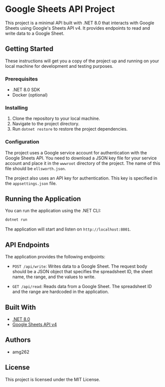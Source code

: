 ﻿# Google Sheets API Project

This project is a minimal API built with .NET 8.0 that interacts with Google Sheets using Google's Sheets API v4. It provides endpoints to read and write data to a Google Sheet.

## Getting Started

These instructions will get you a copy of the project up and running on your local machine for development and testing purposes.

### Prerequisites

- .NET 8.0 SDK
- Docker (optional)

### Installing

1. Clone the repository to your local machine.
2. Navigate to the project directory.
3. Run `dotnet restore` to restore the project dependencies.

### Configuration

The project uses a Google service account for authentication with the Google Sheets API. You need to download a JSON key file for your service account and place it in the `wwwroot` directory of the project. The name of this file should be `ellsworth.json`.

The project also uses an API key for authentication. This key is specified in the `appsettings.json` file.

## Running the Application

You can run the application using the .NET CLI:

```bash
dotnet run
```

The application will start and listen on `http://localhost:8001`.

## API Endpoints

The application provides the following endpoints:

- `POST /api/write`: Writes data to a Google Sheet. The request body should be a JSON object that specifies the spreadsheet ID, the sheet name, the range, and the values to write.

- `GET /api/read`: Reads data from a Google Sheet. The spreadsheet ID and the range are hardcoded in the application.

## Built With

- [.NET 8.0](https://dotnet.microsoft.com/download/dotnet/8.0)
- [Google Sheets API v4](https://developers.google.com/sheets/api)

## Authors

- amg262

## License

This project is licensed under the MIT License.